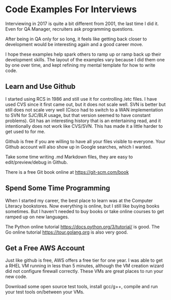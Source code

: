# Code Examples For Interviews

Interviewing in 2017 is quite a bit different from 2001, the last time I did it.  Even for QA Manager, recruiters ask programming questions.

After being in QA only for so long, it feels like getting back closer to development would be interesting again and a good career move.

I hope these examples help spark others to ramp up or ramp back up their development skills.  The layout of the examples vary because I did them one by one over time, and kept refining my mental template for how to write code.

## Learn and Use Github

I started using RCS in 1986 and still use it for controlling /etc files.  I have used CVS since it first came out, but it does not scale well.  SVN is better but still does not scale very well (Cisco had to switch to a WAN implementation to SVN for SJC/BLR usage, but that version seemed to have constant problems).  Git has an interesting history that is an entertaining read, and it intentionally does not work like CVS/SVN.  This has made it a little harder to get used to for me.

Github is free if you are willing to have all your files visible to everyone.  Your Github account will also show up in Google searches, which I wanted.

Take some time writing .md Markdown files, they are easy to edit/preview/debug in Github.

There is a free Git book online at https://git-scm.com/book

## Spend Some Time Programming

When I started my career, the best place to learn was at the Computer Literacy bookstores.  Now everything is online, but I still like buying books sometimes.  But I haven't needed to buy books or take online courses to get ramped up on new languages.

The Python online tutorial https://docs.python.org/3/tutorial/ is good.  The Go online tutorial https://tour.golang.org is also very good.

## Get a Free AWS Account

Just like github is free, AWS offers a free tier for one year.  I was able to get a RHEL VM running in less than 5 minutes, although the VM creation wizard did not configure firewall correctly.   These VMs are great places to run your new code.

Download some open source test tools, install gcc/g++, compile and run your test tools on/between your VMs.
